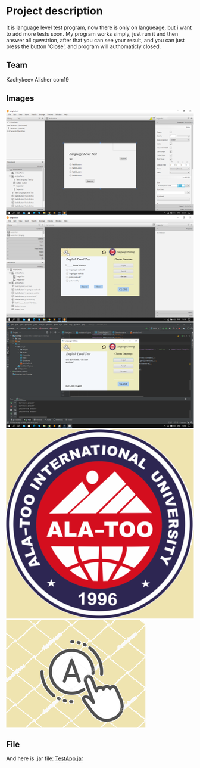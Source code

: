 # Project description
It is language level test program, now there is only on langueage, but i want to add more tests soon. 
My program works simply, just run it and then answer all quwstrion, after that you can see your result, and you can just press the button 'Close', and program will authomaticly closed.
## Team
Kachykeev Alisher com19
## Images
![it is how i started](src/sample/Images/starts.png)
![it is how i finished](src/sample/Images/ends.png)
![it is how its looks as application](src/sample/Images/final.png)
![logo alatoo](src/sample/Images/alatoo.png)
![logo](src/sample/Images/test.png)
## File
And here is .jar file: [TestApp.jar](https://github.com/AlisherKachykeev/TestApp/blob/main/TestApp.jar)


